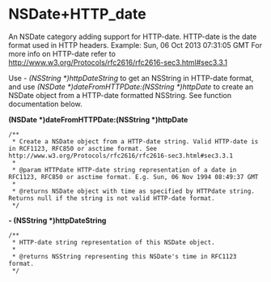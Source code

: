 NSDate+HTTP_date
================
An NSDate category adding support for HTTP-date. HTTP-date is the date format used in HTTP headers.
Example: Sun, 06 Oct 2013 07:31:05 GMT
For more info on HTTP-date refer to http://www.w3.org/Protocols/rfc2616/rfc2616-sec3.html#sec3.3.1


Use _- (NSString *)httpDateString_ to get an NSString in HTTP-date format, and use _(NSDate *)dateFromHTTPDate:(NSString *)httpDate_ to create an NSDate object from a HTTP-date formatted NSString.
See function documentation below.


__(NSDate *)dateFromHTTPDate:(NSString *)httpDate__

    /**
     * Create a NSDate object from a HTTP-date string. Valid HTTP-date is in RCF1123, RFC850 or asctime format. See http://www.w3.org/Protocols/rfc2616/rfc2616-sec3.html#sec3.3.1
     *
     * @param HTTPdate HTTP-date string representation of a date in RFC1123, RFC850 or asctime format. E.g. Sun, 06 Nov 1994 08:49:37 GMT
     *
     * @returns NSDate object with time as specified by HTTPdate string. Returns null if the string is not valid HTTP-date format.
     */

__- (NSString *)httpDateString__

    /**
     * HTTP-date string representation of this NSDate object.
     *
     * @returns NSString representing this NSDate's time in RFC1123 format.
     */
